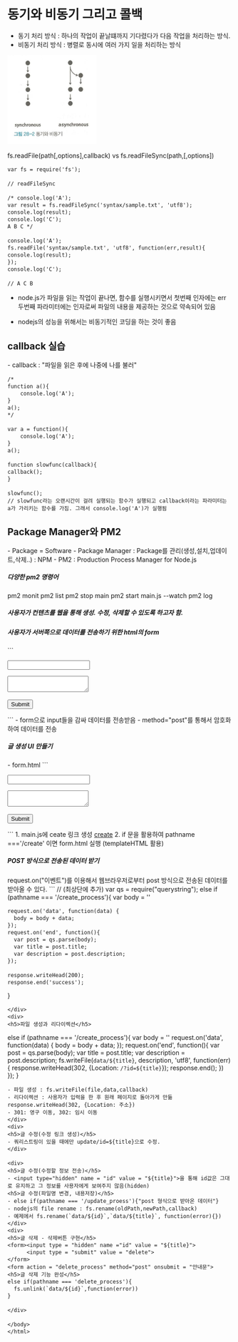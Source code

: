 <!DOCTYPE html>
<html lang="ko">
<head>
    <meta charset="UTF-8">
    <meta name="viewport" content="width=device-width, initial-scale=1.0">
    <title>2주차 정리</title>
</head>
<body>
    <div id="28">
<h1>동기와 비동기 그리고 콜백</h1>
<ul>
    <li>동기 처리 방식 : 하나의 작업이 끝날떄까지 기다렸다가 다음 작업을 처리하는 방식.</li>
    <li>비동기 처리 방식 : 병렬로 동시에 여러 가지 일을 처리하는 방식</li>
</ul>   
<img src="28.jpeg" width="200" height="200">

<p>fs.readFile(path[,options],callback) vs fs.readFileSync(path,[,options]) </p>

```
var fs = require('fs');

// readFileSync

/* console.log('A');
var result = fs.readFileSync('syntax/sample.txt', 'utf8');
console.log(result);
console.log('C');
A B C */ 

console.log('A');
fs.readFile('syntax/sample.txt', 'utf8', function(err,result){
console.log(result);
});
console.log('C');

// A C B
```
- node.js가 파일을 읽는 작업이 끝나면, 함수를 실행시키면서 첫번째 인자에는 err  두번째 파라미터에는 인자로써 파일의 내용을 제공하는 것으로 약속되어 있음

- nodejs의 성능을 위해서는 비동기적인 코딩을 하는 것이 좋음

</div> 

<div id ="callback">
<h2>callback 실습</h2>
- callback : "파일을 읽은 후에 나중에 나를 불러"

```
/*
function a(){
    console.log('A');
}
a();
*/

var a = function(){
    console.log('A');
}
a();

function slowfunc(callback){
callback();
}

slowfunc();
// slowfunc라는 오랜시간이 걸려 실행되는 함수가 실행되고 callback이라는 파라미터는 a가 가리키는 함수를 가짐. 그래서 console.log('A')가 실행됨

```
</div>

<div>
<h2>Package Manager와 PM2</h2>
- Package = Software
- Package Manager : Package를 관리(생성,설치,업데이트,삭제..) : NPM
- PM2 : Production Process Manager for Node.js
<h5>다양한 pm2 명령어</h5>
pm2 monit
pm2 list
pm2 stop main
pm2 start main.js --watch
pm2 log
</div>
<div>
<h5>사용자가 컨텐츠를 웹을 통해 생성. 수정, 삭제할 수 있도록 하고자 함.</h5>
<h5> 사용자가 서버쪽으로 데이터를 전송하기 위한 html의 form</h5>
```
<form action="http://localhost:3000/process_create" method="post">
<p><input type="text" name ="title"></p>
<p>
    <textarea name="description"></textarea>
</p>
<p>
    <input type = "submit">
</p>
```
- form으로 input들을 감싸 데이터를 전송받음
- method="post"를 통해서 암호화하여 데이터를 전송

</div>

<div>
<h5> 글 생성 UI 만들기 </h5>
- form.html
```
<form action="http://localhost:3000/process_create" method="post">
<p><input type="text" name ="title"></p>
<p>
    <textarea name="description"></textarea>
</p>
<p>
    <input type = "submit">
</p>
```
1. main.js에 ceate  링크 생성 <a href ="/create">create</a>
2. if 문을 활용하여 pathname ==='/create' 이면 form.html 실행 (templateHTML 활용)

</div>

<div>
<h5> POST 방식으로 전송된 데이터 받기</h5>
request.on("이벤트")를 이용해서 웹브라우저로부터 post 방식으로 전송된 데이터를 받아올 수 있다.
```
 // (최상단에 추가) var qs = require("querystring");
  else if (pathname === '/create_process'){
    var body = ''

    request.on('data', function(data) {
      body = body + data;
    });
    request.on('end', function(){
      var post = qs.parse(body);
      var title = post.title;
      var description = post.description;
    });

    response.writeHead(200); 
    response.end('success');
  }
```
</div>
<div>
<h5>파일 생성과 리다이렉션</h5>
```
else if (pathname === '/create_process'){
    var body = ''
    request.on('data', function(data) {
      body = body + data;
    });
    request.on('end', function(){
      var post = qs.parse(body);
      var title = post.title;
      var description = post.description;
      fs.writeFile(`data/${title}`, description, 'utf8', function(err){
          response.writeHead(302, {Location: `/?id=${title}`}); 
          response.end();
      })
    });
}
```
- 파일 생성 : fs.writeFile(file,data,callback)
- 리다이렉션 : 사용자가 입력을 한 후 원래 페이지로 돌아가게 만듦 response.writeHead(302, {Location: 주소})
- 301: 영구 이동, 302: 임시 이동
</div>
<div>
<h5>글 수정(수정 링크 생성)</h5>
- 쿼리스트링이 있을 때에만 update/id=${title}으로 수정.
</div>

<div>
<h5>글 수정(수정할 정보 전송)</h5>
- <input type="hidden" name = "id" value = "${title}">을 통해 id값은 그대로 유지하고 그 정보를 사용자에게 보여주지 않음(hidden)
<h5>글 수정(파일명 변경, 내용저장)</h5>
- else if(pathname === '/update_proess'){"post 형식으로 받아온 데이터"}
- nodejs의 file rename : fs.rename(oldPath,newPath,callback)
- 예제에서 fs.rename(`data/${id}`,`data/${title}`, function(error){})
</div>
<div>
<h5>글 삭제 - 삭제버튼 구현</h5>
<form><input type = "hidden" name ="id" value = "${title}">
      <input type = "submit" value = "delete">
</form>
<form action = "delete_process" method="post" onsubmit = "안내문"> 
<h5>글 삭제 기능 완성</h5>
else if(pathname === 'delete_process'){
  fs.unlink(`data/${id}`,function(error))
}

</div>

</body>
</html>